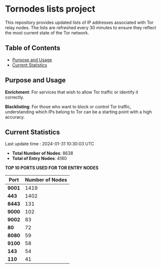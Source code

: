 # Tornodes lists project

This repository provides updated lists of IP addresses associated with Tor relay nodes. The lists are refreshed every 30 minutes to ensure they reflect the most current state of the Tor network.

## Table of Contents

- [Purpose and Usage](#purpose-and-usage)
- [Current Statistics](#current-statistics)


## Purpose and Usage

**Enrichment**: For services that wish to allow Tor traffic or identify it correctly.

**Blacklisting**: For those who want to block or control Tor traffic, understanding which IPs belong to Tor can be a starting point with a high accuracy.

## Current Statistics

Last update time : 2024-01-31 10:30:03 UTC

- **Total Number of Nodes**: 8638
- **Total of Entry Nodes**: 4180

**TOP 10 PORTS USED FOR TOR ENTRY NODES**

| **Port** | **Number of Nodes** |
|------|-----------------|
| **9001**   | 1419  |
| **443**   | 1402  |
| **8443**   | 131  |
| **9000**   | 102  |
| **9002**   | 83  |
| **80**   | 72  |
| **8080**   | 59  |
| **9100**   | 58  |
| **143**   | 54  |
| **110**   | 41  |

